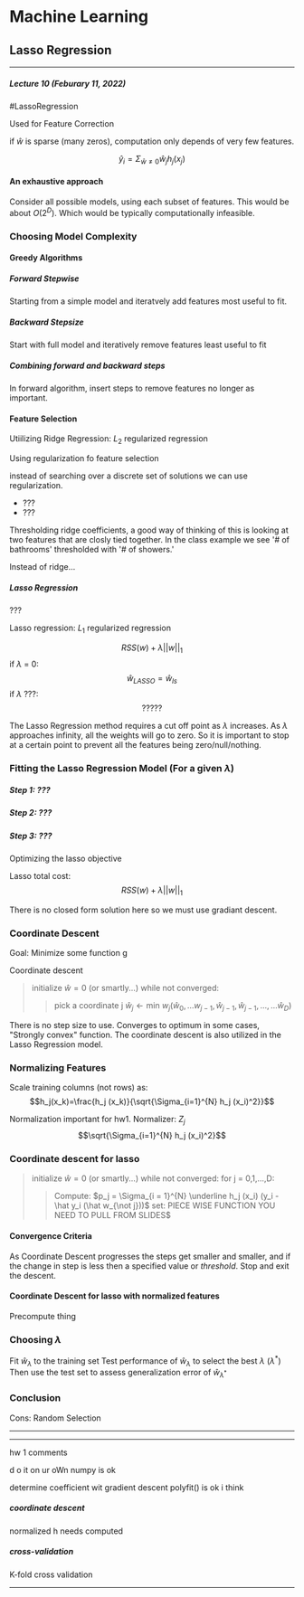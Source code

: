 # Machine Learning
## Lasso Regression
---
##### Lecture 10 (Feburary 11, 2022)
#LassoRegression

Used for Feature Correction

if $\hat w$ is sparse (many zeros), computation only depends of very few features.

$$\hat y_i = \Sigma_{\hat w \not = 0} \hat w_j h_j (x_j)$$

#### An exhaustive approach

Consider all possible models, using each subset of features. This would be about $O(2^D)$. Which would be typically computationally infeasible.

### Choosing Model Complexity
#### Greedy Algorithms
##### Forward Stepwise
Starting from a simple model and iteratvely add features most useful to fit.

##### Backward Stepsize
Start with full model and iteratively remove features least useful to fit

##### Combining forward and backward steps
In forward algorithm, insert steps to remove features no longer as important.
#### Feature Selection
Utiilizing Ridge Regression: $L_2$ regularized regression 

Using regularization fo feature selection

instead of searching over a discrete set of solutions we can use regularization.
- ???
- ???

Thresholding ridge coefficients, a good way of thinking of this is looking at two features that are closly tied together. In the class example we see '# of bathrooms' thresholded with '# of showers.' 

Instead of ridge...

##### Lasso Regression

???

Lasso regression: $L_1$ regularized regression

$$RSS(w) + \lambda||w||_1$$
if $\lambda$ = 0:
$$\hat w_{LASSO} = \hat w_{ls}$$
if $\lambda$ ???:
$$?????$$

The Lasso Regression method requires a cut off point as $\lambda$ increases. As $\lambda$ approaches infinity, all the weights will go to zero. So it is important to stop at a certain point to prevent all the features being zero/null/nothing.

### Fitting the Lasso Regression Model (For a given $\lambda$)
##### Step 1: ???
##### Step 2: ???
##### Step 3: ???

Optimizing the lasso objective

Lasso total cost: $$RSS(w) + \lambda||w||_1$$

There is no closed form solution here so we must use gradiant descent. 

### Coordinate Descent

Goal: Minimize some function g

Coordinate descent
> initialize $\hat w = 0$ (or smartly...)
> while not converged:
>> pick a coordinate j
>> $\hat w_j \leftarrow \text{min }w_j ( \hat w_0, ... w_{j-1}, \hat w_{j-1}, \hat w_{j-1}, ..., ... \hat w_D)$

There is no step size to use. Converges to optimum in some cases, "Strongly convex" function. The coordinate descent is also utilized in the Lasso Regression model.

### Normalizing Features

Scale training columns (not rows) as:
$$h_j(x_k)=\frac{h_j (x_k)}{\sqrt{\Sigma_{i=1}^{N} h_j (x_i)^2}}$$

Normalization important for hw1. 
Normalizer: $Z_j$
$$\sqrt{\Sigma_{i=1}^{N} h_j (x_i)^2}$$

### Coordinate descent for lasso
> initialize $\hat w = 0$ (or smartly...)
> while not converged:
> for j = 0,1,...,D:
>> Compute: $p_j = \Sigma_{i = 1}^{N} \underline h_j (x_i) (y_i - \hat y_i (\hat w_{\not j}))$
>> set: PIECE WISE FUNCTION YOU NEED TO PULL FROM SLIDES$

#### Convergence Criteria

As Coordinate Descent progresses the steps get smaller and smaller, and if the change in step is less then a specified value or *threshold*. Stop and exit the descent.

#### Coordinate Descent for lasso with normalized features

Precompute thing

### Choosing $\lambda$

Fit $\hat w_\lambda$ to the training set
Test performance of $\hat w_\lambda$ to select the best $\lambda$ ($\lambda^*$) 
Then use the test set to assess generalization error of $\hat w_{\lambda^*}$

### Conclusion
Cons: Random Selection

---
---

hw 1 comments 

d o it on ur oWn
numpy is ok

determine coefficient wit gradient descent
polyfit() is ok i think

##### coordinate descent

normalized h needs computed
##### cross-validation

K-fold cross validation 

---